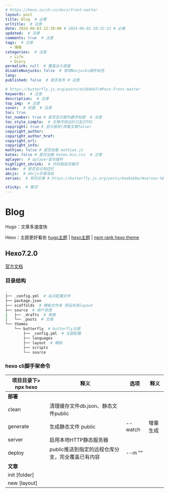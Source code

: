 ```yaml
---
# https://hexo.io/zh-cn/docs/front-matter
layout: post
title: Blog  # 必需
urltitle:  # 注意
date: 2024-06-03 22:39:00 # 2024-06-02 20:32:22 # 必需
updated:  # 注意
comments: true  # 注意
tags:  # 注意
  - 博客
categories:  # 注意
  - Life
  - Diary
permalink: null  # 覆盖永久链接
disableNunjucks: false  # 禁用Nunjucks插件标签
lang:  
published: false  # 是否发布 # 注意

# https://butterfly.js.org/posts/dc584b87/#Post-Front-matter
keywords:  # 注意
description:  # 注意
top_img:  # 注意
cover:  # 封面  # 注意
toc: true
toc_number: true # 是否显示额外数字标题  # 注意
toc_style_simple:  # 文章页侧边栏只显示TOC
copyright: true # 显示版权(转载文章false)
copyright_author:
copyright_author_href:
copyright_url:
copyright_info:
mathjax: false # 是否加载 mathjax.js
katex: false # 是否加载 katex.min.css  # 注意
aplayer:  # aplayer音乐插件
highlight_shrink:  # 代码框是否展开
aside:  # 是否显示侧边栏
abcjs:  # abcjs乐谱渲染
series:  # 系列文章 # https://butterfly.js.org/posts/4aa8abbe/#series-%E7%B3%BB%E5%88%97%E6%96%87%E7%AB%A0

sticky:  # 置顶
---
```




# Blog

Hugo：文章多速度快

Hexo：主题更好看些
[hugo主题](https://themes.gohugo.io/)	|	[hexo主题](https://hexo.io/themes/)	|	[npm rank hexo theme](https://www.npmjs.com/search?q=keywords%3Atheme%20hexo%20&ranking=popularity)



## Hexo7.2.0

[官方文档](https://hexo.io/zh-cn/docs/)



### 目录结构

```bash
.
├── _config.yml  # 站点配置文件
├── package.json
├── scaffolds  # 模板文件夹 预设布局layout
├── source  # 用户资源
|   ├── _drafts  # 草稿
|   └── _posts  # 文章
└── themes
	└── butterfly  # butterfly主题
		├── _config.yml  # 主题配置
		├── languages
		├── layout  # 模板
		├── scripts
		└── source
```



### hexo cli脚手架命令

| 项目目录下> npx hexo <Command> | 释义                                             | 选项                            | 释义                     |
| ------------------------------ | ------------------------------------------------ | ------------------------------- | ------------------------ |
| **部署**                       |                                                  |                                 |                          |
| clean                          | 清理缓存文件db.json、静态文件public              |                                 |                          |
| generate                       | 生成静态文件 public                              | --watch                         | 增量生成                 |
| server                         | 启用本地HTTP静态服务器                           |                                 |                          |
| deploy                         | public推送到指定的远程仓库分支，完全覆盖已有内容 | --m ”“                          |                          |
| **文章**                       |                                                  |                                 |                          |
| init [folder]                  |                                                  |                                 |                          |
| new [layout] <title>           |                                                  | layout 预设预设布局  scaffolds/ | post, draft, page...     |
|                                |                                                  | --path                          | 指定相对Source的相对路径 |
|                                |                                                  | --lang                          |                          |
| publish [layout] <filename>    | 将draft转换为layout发布                          |                                 |                          |



### hexo-theme-butterfly@4.13.0

[官方文档](https://butterfly.js.org/categories/Docs%E6%96%87%E6%AA%94/)

#### 搜索

algolia



#### 评论

选型：
[Giscus](https://github.com/giscus/giscus)(最佳实践)：基于 GitHub Discussions，star比DisqusJS高，维护容易
[DisqusJS](https://github.com/SukkaW/DisqusJS)：基于[disqus](https://disqus.com/)
~~[Waline](https://waline.js.org/)：从[Valine](https://github.com/xCss/Valine)衍生，[github](https://github.com/walinejs/waline)，需要ICP备案~~
~~[remark42](https://github.com/umputun/remark42)：只支持私有部署，样式一般~~
~~[artalk](https://github.com/ArtalkJS/Artalk)：只支持私有部署(有点重，需要用docker部署，无云服务)，样式一般~~
~~[Twikoo](https://github.com/twikoojs/twikoo)：样式一般~~



不行：
~~[Valine](https://github.com/xCss/Valine)：不维护了~~
~~[livere](https://livere.com/city-demo?livereVersion=new)：样式太老~~
~~[Gittalk](https://github.com/gitalk/gitalk)：不维护了~~
~~[Utterances](https://github.com/utterance/utterances)：不维护了~~



##### Giscus

功能：访客可以直接在 GitHub Discussion 里评论(Announcements类)，作者也可以在 GitHub 上管理评论

原理：当 giscus 加载时，GitHub Discussion search API 用于根据所选映射（URL、 pathname 、 title 等）查找与页面关联的Discussion。如果找不到匹配的讨论，由 giscus-bot 将创建讨论与所选映射关联的 Discussion

维护：
如果文档的路径更换了，需要同步修改下对应 Discussion 中的 SHA1 Hash 值（可使用 SHA-1 在线工具进行计算，比如 [SHA-1 hash calculator](https://xorbin.com/tools/sha1-hash-calculator)）



#### 参考

https://www.pil0txia.com/post/2021-08-05_java-only-pass-by-value/

https://blog.ccknbc.cc/posts/hexo-webpushr-notification/

https://butterfly.js.org/

https://blog.crazywong.com/

https://www.fomal.cc/



### 插件

hexo-wordcount

~~hexo-abbrlink：解决中文路径~~

[hexo-renderer-markdown-it](https://github.com/hexojs/hexo-renderer-markdown-it)



## hugo

golang 实现，比 Hexo 渲染速度更快，但没看到喜欢的 theme



# 建站

[站长工具](https://tool.chinaz.com/)



## 站点图标

站点图标比较小，需要简单些

AIGC生成图片
[online photoshop - photopea](https://www.photopea.com/)改成透明背景png
[bitbug](https://www.bitbug.net/)生成 .ico 图标

## 部署项目

* Vercel 站点托管(推荐)
* Github Page 站点托管
* 云服务器(国内需要备案 不建议)

push 源项目目录到 <username>.github.io ，使用 Github Actions 部署，https://<username>.github.io

push 源项目目录到任意项目，使用 GitHub Actions 部署，https://<username>.github.io/<projectname>

push public，使用 hexo-deployer-git 插件一键部署(npx hexo deploy)
缺点：push --force 会覆盖一切，commit记录不可改



### CI/DC

CI/DC(持续集成/持续部署)，设置从分支部署(配置发布源为main) ~~通过Github Action 实现~~，即 git push 后自动更新博客内容。



[hexo-action](https://github.com/sma11black/hexo-action)：仅供参考，两年没更新了
[Hexo文档部署Github Action](https://hexo.io/zh-cn/docs/github-pages)

hexo source code repo 是私有的
Github Pages repo 是公开的，配置发布源



## SEO

[hexo-generator-sitemap](https://github.com/hexojs/hexo-generator-sitemap): 生成sitemap
[Google Search Console](https://search.google.com/search-console)：Google收录，提交网址并添加sitemap



[Google 搜索中心#SEO基础知识](https://developers.google.com/search/docs/fundamentals/how-search-works?hl=zh-CN)
推荐：一般SEO只爬三层、中文不利于SEO

TODO: 了解并配置 Robots.txt



## 备案

如果域名解析国内服务器，则需要备案





# 问题

问题1：

```bash
(node:23108) [DEP0040] DeprecationWarning: The `punycode` module is deprecated. Please use a userland alternative instead.
(Use `node --trace-deprecation ...` to show where the warning was created)
```

原因：可能是KaTex markdown-it-kate的问题 或 hexo依赖punycode
解决：TODO

问题2：永久链接路径含有中文会别转译为百分十六进制编码
解决：
~~title英文，页面title不利于查看~~
~~hexo-abbrlink插件，路径数字没有语义~~
front-matter 中添加一个 urlname 作为永久链接路径

